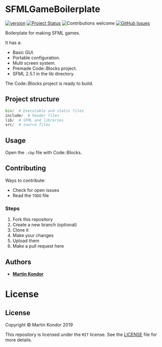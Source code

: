 # SFMLGameBoilerplate

[![version](https://img.shields.io/badge/version-v0.1.0-red.svg)](https://github.com/MartinKondor/SFMLGameBoilerplate) [![Project Status](https://img.shields.io/badge/status-active-brightgreen.svg)](https://github.com/MartinKondor/SFMLGameBoilerplate) ![Contributions welcome](https://img.shields.io/badge/contributions-welcome-brightgreen.svg) [![GitHub Issues](https://img.shields.io/github/issues/MartinKondor/SFMLGameBoilerplate.svg)](https://github.com/MartinKondor/SFMLGameBoilerplate/issues)

Boilerplate for making SFML games. 

It has a:
* Basic GUI.
* Portable configuration.
* Multi screen system.
* Premade Code::Blocks project.
* SFML 2.5.1 in the lib directory.

The Code::Blocks project is ready to build.

## Project structure

```python
bin/  # Executable and static files
include/  # header files
lib/  # SFML and libraries
src/  # source files
```

## Usage

Open the ```.cbp``` file with Code::Blocks.

## Contributing

Ways to contribute:

* Check for open issues
* Read the ```TODO``` file

### Steps

1. Fork this repository
2. Create a new branch (optional)
3. Clone it
4. Make your changes
5. Upload them
6. Make a pull request here

## Authors

* **[Martin Kondor](https://github.com/MartinKondor)**

# License

## License

Copyright &copy; Martin Kondor 2019

This repository is licensed under the ```MIT``` license.
See the [LICENSE](./LICENSE) file for more details.
